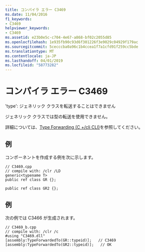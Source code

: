 ```yaml
---
title: コンパイラ エラー C3469
ms.date: 11/04/2016
f1_keywords:
- C3469
helpviewer_keywords:
- C3469
ms.assetid: e23b0e5c-c704-4e67-a868-bf02c2055d85
ms.openlocfilehash: 1e935fb90c93d6f301226f3e9029c04929f179ac
ms.sourcegitcommit: 5cecccba0a96c1b4ccea1f7a1cfd91f259cc5bde
ms.translationtype: MT
ms.contentlocale: ja-JP
ms.lasthandoff: 04/01/2019
ms.locfileid: "58773282"
---
```

# <a name="compiler-error-c3469"></a>コンパイラ エラー C3469

'type': ジェネリック クラスを転送することはできません

ジェネリック クラスでは型の転送を使用できません。

詳細については、[Type Forwarding (C +/cli CLI)](../../extensions/type-forwarding-cpp-cli.md)を参照してください。

## <a name="example"></a>例

コンポーネントを作成する例を次に示します。

```
// C3469.cpp
// compile with: /clr /LD
generic<typename T>
public ref class GR {};

public ref class GR2 {};
```

## <a name="example"></a>例

次の例では C3466 が生成されます。

```
// C3469_b.cpp
// compile with: /clr /c
#using "C3469.dll"
[assembly:TypeForwardedTo(GR::typeid)];   // C3469
[assembly:TypeForwardedTo(GR2::typeid)];   // OK
```
